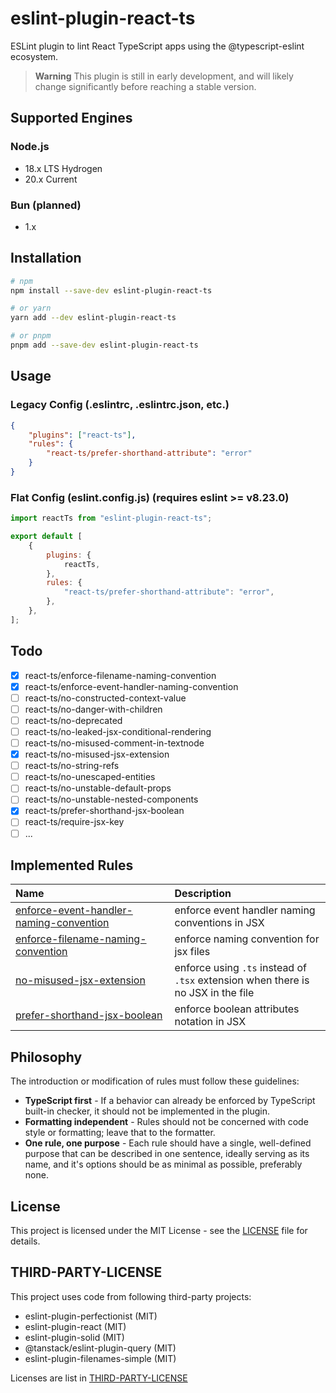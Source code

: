 # eslint-plugin-react-ts

ESLint plugin to lint React TypeScript apps using the @typescript-eslint ecosystem.

> **Warning**
> This plugin is still in early development, and will likely change significantly before reaching a stable version.

## Supported Engines

### Node.js

-   18.x LTS Hydrogen
-   20.x Current

### Bun (planned)

-   1.x

## Installation

```bash
# npm
npm install --save-dev eslint-plugin-react-ts

# or yarn
yarn add --dev eslint-plugin-react-ts

# or pnpm
pnpm add --save-dev eslint-plugin-react-ts
```

## Usage

### Legacy Config (.eslintrc, .eslintrc.json, etc.)

```json
{
    "plugins": ["react-ts"],
    "rules": {
        "react-ts/prefer-shorthand-attribute": "error"
    }
}
```

### Flat Config (eslint.config.js) (requires eslint >= v8.23.0)

```js
import reactTs from "eslint-plugin-react-ts";

export default [
    {
        plugins: {
            reactTs,
        },
        rules: {
            "react-ts/prefer-shorthand-attribute": "error",
        },
    },
];
```

## Todo

-   [x] react-ts/enforce-filename-naming-convention
-   [x] react-ts/enforce-event-handler-naming-convention
-   [ ] react-ts/no-constructed-context-value
-   [ ] react-ts/no-danger-with-children
-   [ ] react-ts/no-deprecated
-   [ ] react-ts/no-leaked-jsx-conditional-rendering
-   [ ] react-ts/no-misused-comment-in-textnode
-   [x] react-ts/no-misused-jsx-extension
-   [ ] react-ts/no-string-refs
-   [ ] react-ts/no-unescaped-entities
-   [ ] react-ts/no-unstable-default-props
-   [ ] react-ts/no-unstable-nested-components
-   [x] react-ts/prefer-shorthand-jsx-boolean
-   [ ] react-ts/require-jsx-key
-   [ ] ...

## Implemented Rules

<!-- begin auto-generated rules list -->

| Name                                                                                                                                                    | Description                                                                      |
| :------------------------------------------------------------------------------------------------------------------------------------------------------ | :------------------------------------------------------------------------------- |
| [enforce-event-handler-naming-convention](https://github.com/Rel1cx/eslint-plugin-react-ts/blob/main/src/rules/enforce-event-handler-naming-convention) | enforce event handler naming conventions in JSX                                  |
| [enforce-filename-naming-convention](https://github.com/Rel1cx/eslint-plugin-react-ts/blob/main/src/rules/enforce-filename-naming-convention)           | enforce naming convention for jsx files                                          |
| [no-misused-jsx-extension](https://github.com/Rel1cx/eslint-plugin-react-ts/blob/main/src/rules/no-misused-jsx-extension)                               | enforce using `.ts` instead of `.tsx` extension when there is no JSX in the file |
| [prefer-shorthand-jsx-boolean](https://github.com/Rel1cx/eslint-plugin-react-ts/blob/main/src/rules/prefer-shorthand-jsx-boolean)                       | enforce boolean attributes notation in JSX                                       |

<!-- end auto-generated rules list -->

## Philosophy

The introduction or modification of rules must follow these guidelines:

-   **TypeScript first** - If a behavior can already be enforced by TypeScript built-in checker, it should not be implemented in the plugin.
-   **Formatting independent** - Rules should not be concerned with code style or formatting; leave that to the formatter.
-   **One rule, one purpose** - Each rule should have a single, well-defined purpose that can be described in one sentence, ideally serving as its name, and it's options should be as minimal as possible, preferably none.

## License

This project is licensed under the MIT License - see the [LICENSE](LICENSE) file for details.

## THIRD-PARTY-LICENSE

This project uses code from following third-party projects:

-   eslint-plugin-perfectionist (MIT)
-   eslint-plugin-react (MIT)
-   eslint-plugin-solid (MIT)
-   @tanstack/eslint-plugin-query (MIT)
-   eslint-plugin-filenames-simple (MIT)

Licenses are list in [THIRD-PARTY-LICENSE](THIRD-PARTY-LICENSE)
